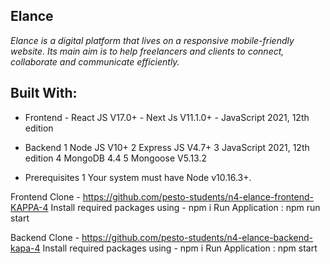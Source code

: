 ## Elance
_Elance is a digital platform that lives on a responsive mobile-friendly website. Its main aim is to help freelancers and clients to connect, collaborate and communicate efficiently._

## Built With:
* Frontend - React JS V17.0+ - Next Js V11.1.0+ - JavaScript 2021, 12th edition

* Backend
1 Node JS V10+
2 Express JS V4.7+
3 JavaScript 2021, 12th edition
4 MongoDB 4.4
5 Mongoose V5.13.2

* Prerequisites
1 Your system must have Node v10.16.3+.

Frontend
Clone - https://github.com/pesto-students/n4-elance-frontend-KAPPA-4
Install required packages using - npm i
Run Application : npm run start

Backend
Clone - https://github.com/pesto-students/n4-elance-backend-kapa-4
Install required packages using - npm i
Run Application : npm start
